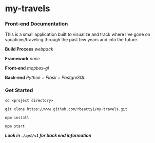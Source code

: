 # my-travels

### Front-end Documentation

This is a small application built to visualize and track where I've gone on vacations/traveling through the past few years and into the future.

**Build Process** _webpack_

**Framework** _none_

**Front-end** _mapbox-gl_

**Back-end** _Python + Flask + PostgreSQL_


### Get Started

`cd <project directory>`

`git clone https://www.github.com/rbeatty1/my-travels.git`

`npm install`

`npm start`

**_Look in `./api/v1` for back end information_**